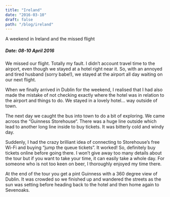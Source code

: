 ```yaml
---
title: "Ireland"
date: "2016-03-10"
draft: false
path: "/blog/ireland"
---
```


A weekend in Ireland and the missed flight

<h5>Date: 08-10 April 2016</h5>

<p>
  We missed our flight. Totally my fault. I didn’t account travel time to the airport, even though we stayed at a hotel right near it. So, with an annoyed and tired husband (sorry babe!), we stayed at the airport all day waiting on our next flight.
</p>

<p>
  When we finally arrived in Dublin for the weekend, I realised that I had also made the mistake of not checking exactly where the hotel was in relation to the airport and things to do. We stayed in a lovely hotel... way outside of town.
</p>

<p>
  The next day we caught the bus into town to do a bit of exploring. We came across the “Guinness Storehouse“. There was a huge line outside which lead to another long line inside to buy tickets. It was bitterly cold and windy day.
</p>

<p>
  Suddenly, I had the crazy brilliant idea of connecting to Storehouse’s free Wi-Fi and buying “jump the queue tickets”. It worked!  So, definitely buy tickets online before going there. I won’t give away too many details about the tour but if you want to take your time, it can easily take a whole day. For someone who is not too keen on beer, I thoroughly enjoyed my time there.
</p>

<p>
  At the end of the tour you get a pint Guinness with a 360 degree view of Dublin. It was crowded so we finished up and wandered the streets as the sun was setting before heading back to the hotel and then home again to Sevenoaks.
</p>

<br>
